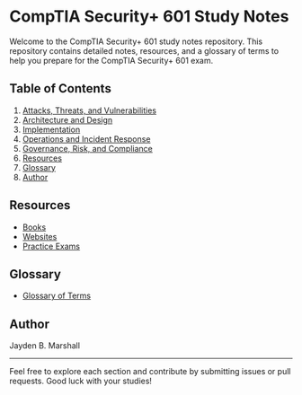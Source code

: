 # CompTIA Security+ 601 Study Notes

Welcome to the CompTIA Security+ 601 study notes repository. This repository contains detailed notes, resources, and a glossary of terms to help you prepare for the CompTIA Security+ 601 exam.

## Table of Contents

1. [Attacks, Threats, and Vulnerabilities](Topics/1.0_Attacks_Threats_Vulnerabilities.md)
2. [Architecture and Design](Topics/2.0_Architecture_Design.md)
3. [Implementation](Topics/3.0_Implementation.md)
4. [Operations and Incident Response](Topics/4.0_Operations_Incident_Response.md)
5. [Governance, Risk, and Compliance](Topics/5.0_Governance_Risk_Compliance.md)
6. [Resources](#resources)
7. [Glossary](Glossary.md)
8. [Author](#author)

## Resources

- [Books](Resources/Books.md)
- [Websites](Resources/Websites.md)
- [Practice Exams](Resources/Practice_Exams.md)

## Glossary

- [Glossary of Terms](Glossary.md)

## Author

Jayden B. Marshall

---

Feel free to explore each section and contribute by submitting issues or pull requests. Good luck with your studies!

